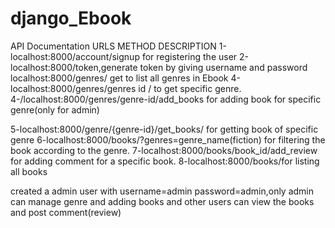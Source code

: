 # django_Ebook
API Documentation URLS METHOD DESCRIPTION 1-localhost:8000/account/signup for registering the user 2-localhost:8000/token,generate token by giving username and password
localhost:8000/genres/ get to list all genres in Ebook 4-localhost:8000/genres/genres id / to get specific genre. 4-/localhost:8000/genres/genre-id/add_books for adding book for specific genre(only for admin)

5-localhost:8000/genre/{genre-id}/get_books/ for getting book of specific genre 6-localhost:8000/books/?genres=genre_name(fiction) for filtering the book according to the genre.
7-localhost:8000/books/book_id/add_review for adding comment for a specific book. 8-localhost:8000/books/for listing all books 





created a admin user with username=admin password=admin,only admin can   manage genre and adding books and other users can view the books and post comment(review)
